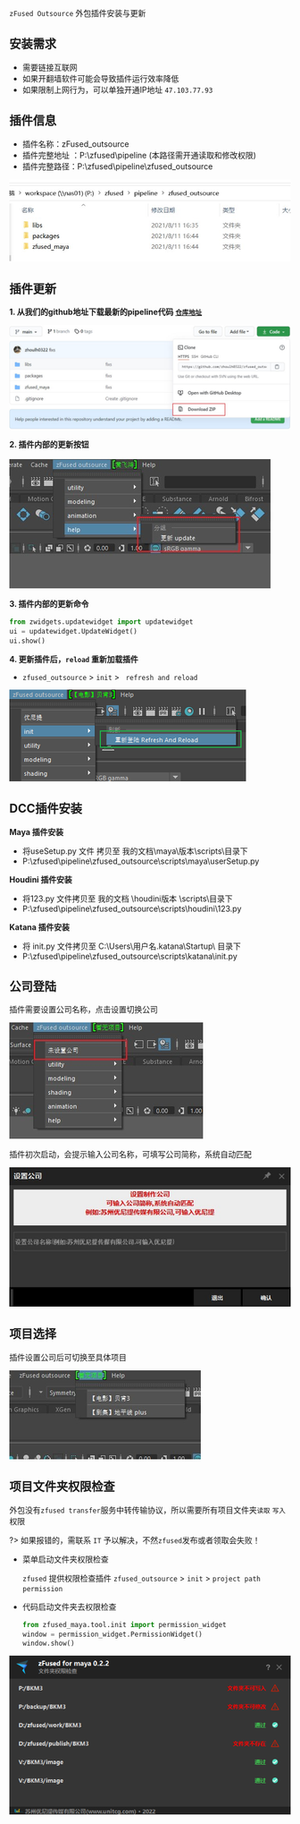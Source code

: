 `zFused Outsource` 外包插件安装与更新

## 安装需求
- 需要链接互联网
- 如果开翻墙软件可能会导致插件运行效率降低
- 如果限制上网行为，可以单独开通IP地址 `47.103.77.93`

## 插件信息
+ 插件名称：zFused_outsource
+ 插件完整地址 ：P:\zfused\pipeline  (本路径需开通读取和修改权限)
+ 插件完整路径：P:\zfused\pipeline\zfused_outsource

![](sources/image/install/install_path.jpg)

## 插件更新
__1. 从我们的github地址下载最新的pipeline代码 [`仓库地址`](https://github.com/zhoulh0322/zfused_outsource)__

![](sources/image/install/githubpath.jpg ':size=60%')

__2. 插件内部的更新按钮__

![](sources/image/install/mayaupdate.jpg)

__3. 插件内部的更新命令__
```python
from zwidgets.updatewidget import updatewidget
ui = updatewidget.UpdateWidget()
ui.show()
```

__4. 更新插件后，`reload` 重新加载插件__
- `zfused_outsource` > `init` > ` refresh and reload`

![](sources/image/install/refresh.png)

## DCC插件安装
__Maya 插件安装__
+ 将useSetup.py 文件 拷贝至 我的文档\maya\版本\scripts\目录下
+ P:\zfused\pipeline\zfused_outsource\scripts\maya\userSetup.py

__Houdini 插件安装__
+ 将123.py 文件拷贝至 我的文档 \houdini版本 \scripts\目录下
+ P:\zfused\pipeline\zfused_outsource\scripts\houdini\123.py

__Katana 插件安装__
+ 将 init.py 文件拷贝至 C:\Users\用户名\.katana\Startup\ 目录下
+ P:\zfused\pipeline\zfused_outsource\scripts\katana\init.py

## 公司登陆
插件需要设置公司名称，点击设置切换公司

![](sources/image/install/company_change.jpg)

插件初次启动，会提示输入公司名称，可填写公司简称，系统自动匹配

![](sources/image/install/company_name.jpg)

## 项目选择
插件设置公司后可切换至具体项目

![](sources/image/install/project_set.jpg)

## 项目文件夹权限检查
外包没有`zfused transfer`服务中转传输协议，所以需要所有项目文件夹`读取` `写入`权限

?> 如果报错的，需联系 `IT` 予以解决，不然`zfused`发布或者领取会失败！

- 菜单启动文件夹权限检查

    `zfused` 提供权限检查插件 `zfused_outsource` > `init` > `project path permission`
- 代码启动文件夹去权限检查

    ```python
    from zfused_maya.tool.init import permission_widget
    window = permission_widget.PermissionWidget()
    window.show()
    ```

![](sources/image/install/project_path_permission.png)